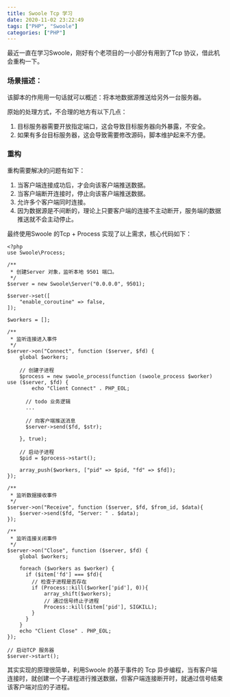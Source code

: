 ```yaml
---
title: Swoole Tcp 学习
date: 2020-11-02 23:22:49
tags: ["PHP", "Swoole"]
categories: ["PHP"]
---
```


最近一直在学习Swoole，刚好有个老项目的一小部分有用到了Tcp 协议，借此机会重构一下。

<!-- more -->

### 场景描述：
该脚本的作用用一句话就可以概述：将本地数据源推送给另外一台服务器。

原始的处理方式，不合理的地方有以下几点：
1. 目标服务器需要开放指定端口，这会导致目标服务器向外暴露，不安全。
2. 如果有多台目标服务器，这会导致需要修改源码，脚本维护起来不方便。

### 重构
重构需要解决的问题有如下：
1. 当客户端连接成功后，才会向该客户端推送数据。
2. 当客户端断开连接时，停止向该客户端推送数据。
3. 允许多个客户端同时连接。
4. 因为数据源是不间断的，理论上只要客户端的连接不主动断开，服务端的数据推送就不会主动停止。

最终使用Swoole 的Tcp + Process 实现了以上需求，核心代码如下：
```
<?php
use Swoole\Process;

/**
 * 创建Server 对象，监听本地 9501 端口。
 */
$server = new Swoole\Server("0.0.0.0", 9501);

$server->set([
	"enable_coroutine" => false,
]);

$workers = [];

/**
 * 监听连接进入事件
 */
$server->on("Connect", function ($server, $fd) {
	global $workers;
	
	// 创建子进程
	$process = new swoole_process(function (swoole_process $worker) use ($server, $fd) {
		echo "Client Connect" . PHP_EOL;

	  // todo 业务逻辑
	  ...
	   
	  // 向客户端推送消息   
	  $server->send($fd, $str);
	  
	}, true);
	
	// 启动子进程
	$pid = $process->start();
	
	array_push($workers, ["pid" => $pid, "fd" => $fd]);
});

/**
 * 监听数据接收事件
 */
$server->on("Receive", function ($server, $fd, $from_id, $data){
	$server->send($fd, "Server: " . $data);
});

/**
 * 监听连接关闭事件
 */
$server->on("Close", function ($server, $fd) {
	global $workers;
	
	foreach ($workers as $worker) {
	  if ($item['fd'] === $fd){
	    // 检查子进程是否存在
  		if (Process::kill($worker['pid'], 0)){
  			array_shift($workers);
  			// 通过信号终止子进程
  			Process::kill($item['pid'], SIGKILL);
  		}
	  }
	}
	echo "Client Close" . PHP_EOL;
});

// 启动TCP 服务器
$server->start();
```

其实实现的原理很简单，利用Swoole 的基于事件的 Tcp 异步编程，当有客户端连接时，就创建一个子进程进行推送数据，但客户端连接断开时，就通过信号结束该客户端对应的子进程。
